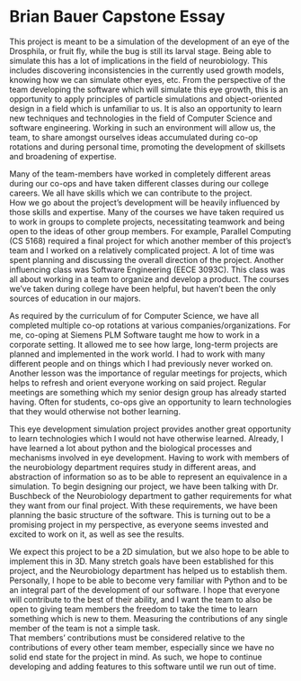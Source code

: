 # Brian Bauer Capstone Essay
This project is meant to be a simulation of the development of an eye of the Drosphila, or fruit fly, while 
the bug is still its larval stage.  Being able to simulate this has a lot of implications in the field of 
neurobiology.  This includes discovering inconsistencies in the currently used growth models, knowing how we 
can simulate other eyes, etc.  From the perspective of the team developing the software which will simulate 
this eye growth, this is an opportunity to apply principles of particle simulations and object-oriented 
design in a field which is unfamiliar to us.  It is also an opportunity to learn new techniques and 
technologies in the field of Computer Science and software engineering.  Working in such an environment will 
allow us, the team, to share amongst ourselves ideas accumulated during co-op rotations and during personal 
time, promoting the development of skillsets and broadening of expertise.

Many of the team-members have worked in completely different areas during our co-ops and have taken 
different classes during our college careers.  We all have skills which we can contribute to the project.  
How we go about the project’s development will be heavily influenced by those skills and expertise.  Many 
of the courses we have taken required us to work in groups to complete projects, necessitating teamwork and 
being open to the ideas of other group members.  For example, Parallel Computing (CS 5168) required a final 
project for which another member of this project’s team and I worked on a relatively complicated project.  A 
lot of time was spent planning and discussing the overall direction of the project.  Another influencing 
class was Software Engineering (EECE 3093C).  This class was all about working in a team to organize and 
develop a product.  The courses we’ve taken during college have been helpful, but haven’t been the only 
sources of education in our majors.

As required by the curriculum of for Computer Science, we have all completed multiple co-op rotations at 
various companies/organizations.  For me, co-oping at Siemens PLM Software taught me how to work in a 
corporate setting.  It allowed me to see how large, long-term projects are planned and implemented in the 
work world.  I had to work with many different people and on things which I had previously never worked on.  
Another lesson was the importance of regular meetings for projects, which helps to refresh and orient 
everyone working on said project.  Regular meetings are something which my senior design group has already 
started having.  Often for students, co-ops give an opportunity to learn technologies that they would 
otherwise not bother learning.

This eye development simulation project provides another great opportunity to learn technologies which I 
would not have otherwise learned.  Already, I have learned a lot about python and the biological processes 
and mechanisms involved in eye development.  Having to work with members of the neurobiology department 
requires study in different areas, and abstraction of information so as to be able to represent an 
equivalence in a simulation.  To begin designing our project, we have been talking with Dr. Buschbeck of the 
Neurobiology department to gather requirements for what they want from our final project.  With these 
requirements, we have been planning the basic structure of the software.  This is turning out to be a 
promising project in my perspective, as everyone seems invested and excited to work on it, as well as see 
the results.

We expect this project to be a 2D simulation, but we also hope to be able to implement this in 3D.  Many 
stretch goals have been established for this project, and the Neurobiology department has helped us to 
establish them.  Personally, I hope to be able to become very familiar with Python and to be an integral 
part of the development of our software.  I hope that everyone will contribute to the best of their ability, 
and I want the team to also be open to giving team members the freedom to take the time to learn something 
which is new to them.  Measuring the contributions of any single member of the team is not a simple task.  
That members’ contributions must be considered relative to the contributions of every other team member, 
especially since we have no solid end state for the project in mind.  As such, we hope to continue 
developing and adding features to this software until we run out of time.